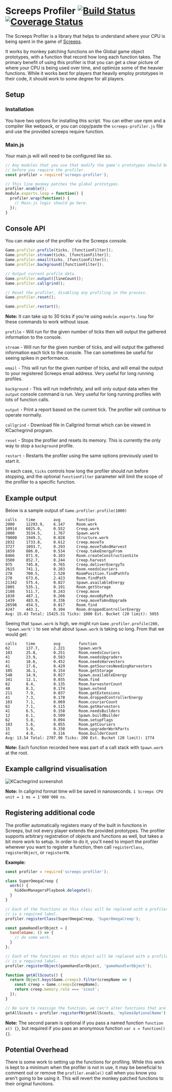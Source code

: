 # Screeps Profiler [![Build Status](https://travis-ci.org/elynx/screeps-profiler.svg?branch=master)](https://travis-ci.org/elynx/screeps-profiler) [![Coverage Status](https://coveralls.io/repos/github/elynx/screeps-profiler/badge.svg)](https://coveralls.io/github/elynx/screeps-profiler)

The Screeps Profiler is a library that helps to understand where your CPU is being spent in the game of [Screeps](https://screeps.com).

It works by monkey patching functions on the Global game object prototypes, with a function that record how long each function takes.  The primary benefit of using this profiler is that you can get a clear picture of where your CPU is being used over time, and optimize some of the heavier functions.  While it works best for players that heavily employ prototypes in their code, it should work to some degree for all players.

## Setup

### Installation

You have two options for installing this script.  You can either use npm and a compiler like webpack, or you can copy/paste the `screeps-profiler.js` file and use the provided screeps require function.

### Main.js

Your main.js will will need to be configured like so.

```javascript
// Any modules that you use that modify the game's prototypes should be require'd
// before you require the profiler.
const profiler = require('screeps-profiler');

// This line monkey patches the global prototypes.
profiler.enable();
module.exports.loop = function() {
  profiler.wrap(function() {
    // Main.js logic should go here.
  });
}
```

## Console API

You can make use of the profiler via the Screeps console.

```javascript
Game.profiler.profile(ticks, [functionFilter]);
Game.profiler.stream(ticks, [functionFilter]);
Game.profiler.email(ticks, [functionFilter]);
Game.profiler.background([functionFilter]);

// Output current profile data.
Game.profiler.output([lineCount]);
Game.profiler.callgrind();

// Reset the profiler, disabling any profiling in the process.
Game.profiler.reset();

Game.profiler.restart();
```

**Note:** It can take up to 30 ticks if you're using `module.exports.loop` for these commands to work without issue.

`profile` - Will run for the given number of ticks then will output the gathered information to the console.

`stream` - Will run for the given number of ticks, and will output the gathered information each tick to the console.  The can sometimes be useful for seeing spikes in performance.

`email` - This will run for the given number of ticks, and will email the output to your registered Screeps email address.  Very useful for long running profiles.

`background` - This will run indefinitely, and will only output data when the `output` console command is run.  Very useful for long running profiles with lots of function calls.

`output` - Print a report based on the current tick.  The profiler will continue to operate normally.

`callgrind` - Download file in Callgrind format which can be viewed in KCachegrind program.  

`reset` - Stops the profiler and resets its memory.  This is currently the only way to stop a `background` profile.

`restart` - Restarts the profiler using the same options previously used to start it.

In each case, `ticks` controls how long the profiler should run before stopping, and the optional `functionFilter` parameter will limit the scope of the profiler to a specific function.

## Example output

Below is a sample output of `Game.profiler.profile(1000)`

```
calls    time        avg       function
2000     12293.9,    6.147     Room.work
10914    6025.0,     0.552     Creep.work
2000     3534.5,     1.767     Spawn.work
70000    1949.3,     0.028     Structure.work
2832     1733.8,     0.612     Creep.moveTo
3727     1093.7,     0.293     Creep.moveToAndHarvest
1659     886.0,      0.534     Creep.takeEnergyFrom
8466     871.9,      0.103     Room.createConstructionSite
3500     852.7,      0.244     Creep.harvest
975      745.8,      0.765     Creep.deliverEnergyTo
2615     741.1,      0.283     Room.needsCouriers
278      700.5,      2.520     RoomPosition.findPathTo
278      673.6,      2.423     Room.findPath
21342    575.4,      0.027     Spawn.availableEnergy
2805     535.1,      0.191     Room.getStorage
2108     511.7,      0.243     Creep.move
1830     487.1,      0.266     Creep.moveByPath
1439     483.9,      0.336     Creep.moveToAndUpgrade
26596    454.5,      0.017     Room.find
4247     443.1,      0.104     Room.droppedControllerEnergy
Avg: 15.43 Total: 15425.31 Ticks: 1000 Est. Bucket (20 limit): 5055
```

Seeing that `Spawn.work` is high, we might run `Game.profiler.profile(200, 'Spawn.work')` to see what about `Spawn.work` is taking so long.  From that we would get:

```
calls    time        avg        function
62       137.7,      2.221      Spawn.work
103      25.8,       0.251      Room.needsCouriers
41       23.9,       0.583      Room.needsUpgraders
41       18.6,       0.452      Room.needsHarvesters
41       17.6,       0.429      Room.getSourcesNeedingHarvesters
105      16.1,       0.154      Room.getStorage
548      14.9,       0.027      Spawn.availableEnergy
341      12.1,       0.035      Room.find
62       8.4,        0.135      Room.harvesterCount
48       8.3,        0.174      Spawn.extend
211      7.9,        0.037      Room.getExtensions
41       7.3,        0.178      Room.droppedControllerEnergy
103      7.1,        0.069      Room.courierCount
62       7.1,        0.115      Room.getHarvesters
41       6.5,        0.158      Room.needsBuilders
12       6.1,        0.509      Spawn.buildBuilder
62       5.8,        0.094      Room.setupFlags
103      5.6,        0.055      Room.getCouriers
15       5.0,        0.330      Room.upgraderWorkParts
41       4.8,        0.116      Room.builderCount
Avg: 13.54 Total: 2707.90 Ticks: 200 Est. Bucket (20 limit): 1774
```

**Note:** Each function recorded here was part of a call stack with `Spawn.work` at the root.

## Example callgrind visualisation

![KCachegrind screenshot](callgrind.jpg)

**Note:** In callgrind format time will be saved in nanoseconds. `1 Screeps CPU unit = 1 ms = 1'000'000 ns`.

## Registering additional code

The profiler automatically registers many of the built in functions in Screeps, but not every player extends the provided prototypes.  The profiler supports arbitrary registration of objects and functions as well, but takes a bit more work to setup.
In order to do it, you'll need to import the profiler wherever you want to register a function, then call `registerClass`, `registerObject`, or `registerFN`.

**Example:**

```javascript
const profiler = require('screeps-profiler');

class SuperOmegaCreep {
  work() {
    hiddenManagersPlaybook.delegate();
  }
}

// Each of the functions on this class will be replaced with a profiler wrapper. The second parameter
// is a required label.
profiler.registerClass(SuperOmegaCreep, 'SuperOmegaCreep');

const gameHandlerObject = {
  handleGame: () => {
    // do some work.
  }
};

// Each of the functions on this object will be replaced with a profiler wrapper. The second parameter
// is a required label.
profiler.registerObject(gameHandlerObject, 'gameHandlerObject');

function getAllScouts() {
  return Object.keys(Game.creeps).filter(creepName => {
    const creep = Game.creeps[creepName];
    return creep.memory.role === 'scout';
  });
}

// Be sure to reassign the function, we can't alter functions that are passed.
getAllScouts = profiler.registerFN(getAllScouts, 'mySemiOptionalName');
```

**Note:** The second param is optional if you pass a named function `function x() {}`, but required if you pass an anonymous function `var x = function(){}`.

## Potential Overhead

There is some work to setting up the functions for profiling.  While this work is kept to a minimum when the profiler is not in use, it may be beneficial to comment out or remove the `profiler.enable()` call when you know you aren't going to be using it.  This will revert the monkey patched functions to their original functions.
